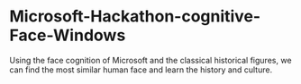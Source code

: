 # Microsoft-Hackathon-cognitive-Face-Windows
Using the face cognition of Microsoft and the classical historical figures, we can find the most similar human face and learn the history and culture.
